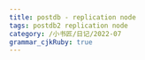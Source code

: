 ```yaml
---
title: postdb - replication node
tags: postdb2 replication node
category: /小书匠/日记/2022-07
grammar_cjkRuby: true
---
```



